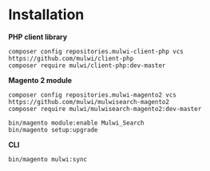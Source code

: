 # Installation

**PHP client library**

```
composer config repositories.mulwi-client-php vcs https://github.com/mulwi/client-php
composer require mulwi/client-php:dev-master
```


**Magento 2 module**

```
composer config repositories.mulwi-magento2 vcs https://github.com/mulwi/mulwisearch-magento2
composer require mulwi/mulwisearch-magento2:dev-master

bin/magento module:enable Mulwi_Search
bin/magento setup:upgrade
```


**CLI**

```
bin/magento mulwi:sync
```
